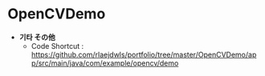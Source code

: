 OpenCVDemo
============

 * **기타 その他**
   * Code Shortcut : https://github.com/rlaejdwls/portfolio/tree/master/OpenCVDemo/app/src/main/java/com/example/opencv/demo